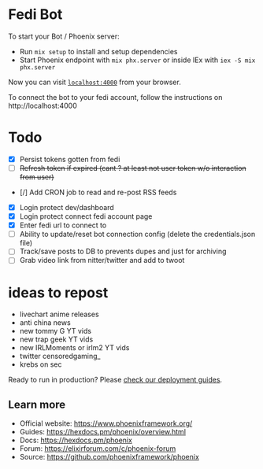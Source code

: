 # Fedi Bot

To start your Bot / Phoenix server:

  * Run `mix setup` to install and setup dependencies
  * Start Phoenix endpoint with `mix phx.server` or inside IEx with `iex -S mix phx.server`

Now you can visit [`localhost:4000`](http://localhost:4000) from your browser.

To connect the bot to your fedi account, follow the instructions on http://localhost:4000


# Todo 

- [x] Persist tokens gotten from fedi
- [ ] ~~Refresh token if expired (cant ? at least not user token w/o interaction from user)~~
- [/] Add CRON job to read and re-post RSS feeds
- [x] Login protect dev/dashboard 
- [x] Login protect connect fedi account page
- [x] Enter fedi url to connect to 
- [ ] Ability to update/reset bot connection config (delete the credentials.json file)
- [ ] Track/save posts to DB to prevents dupes and just for archiving
- [ ] Grab video link from nitter/twitter and add to twoot 

# ideas to repost

- livechart anime releases
- anti china news 
- new tommy G YT vids
- new trap geek YT vids
- new IRLMoments or irlm2 YT vids
- twitter censoredgaming_
- krebs on sec

Ready to run in production? Please [check our deployment guides](https://hexdocs.pm/phoenix/deployment.html).
## Learn more

  * Official website: https://www.phoenixframework.org/
  * Guides: https://hexdocs.pm/phoenix/overview.html
  * Docs: https://hexdocs.pm/phoenix
  * Forum: https://elixirforum.com/c/phoenix-forum
  * Source: https://github.com/phoenixframework/phoenix


